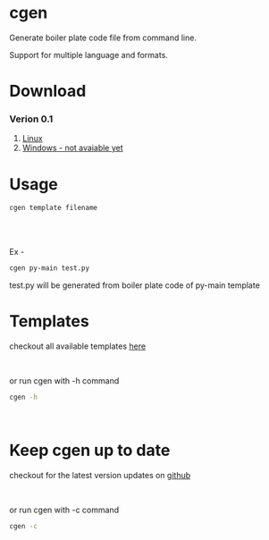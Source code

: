 # cgen

Generate boiler plate code file from command line.

Support for multiple language and formats.




# Download

### Verion 0.1

1. [Linux]()
2. [Windows - not avaiable yet]()


# Usage

```bash
cgen template filename
```

<br>
<br>

Ex - 

```bash
cgen py-main test.py
```

test.py will be generated from boiler plate code of py-main template




# Templates

checkout all available templates [here]()

<br>

or run cgen with -h command

```bash
cgen -h
```

<br>





# Keep cgen up to date

checkout for the latest version updates on [github]()


<br>

or run cgen with -c command

```bash
cgen -c
```
